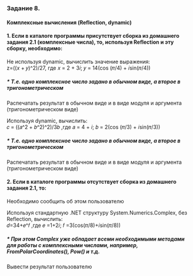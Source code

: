 <h3>Задание 8. 
<h4>Комплексные вычисления (Reflection, dynamic)</h4>
<h4>1. Если в каталоге программы присутствует сборка из домашнего задания 2.1 (комплексные числа), то, используя Reflection и эту сборку, необходимо: </h4>
Не используя dynamic, вычислить значение выражения:
<br>z=((𝑥 + 𝑦)^2)/27, где 𝑥 = 2 + 3𝑖; 𝑦 = 14(cos (𝜋/4) + 𝑖sin(𝜋/4))
<h5>* Т.е. одно комплексное число задано в обычном виде, а второе в тригонометрическом</h5>
<p> Распечатать результат в обычном виде и в виде модуля и аргумента (тригонометрическом виде)
<p>
<p> Используя dynamic, вычислить:
<br> 𝑐 = ((𝑎^2 + 𝑏^2)^2)/3𝑏 ,где 𝑎 = 4 + 𝑖; 𝑏 = 2(cos (𝜋/3) + 𝑖sin(𝜋/3))
<h5>  * Т.е. одно комплексное число задано в обычном виде, а второе в тригонометрическом</h5>
<p> Распечатать результат в обычном виде и в виде модуля и аргумента (тригонометрическом виде)
<p>
<h4>2. Если в каталоге программы отсутствует сборка из домашнего задания 2.1, то: </h4>
Необходимо сообщить об этом пользователю
<p> Используя стандартную .NET структуру System.Numerics.Complex, без
Reflection, вычислить:
<br>𝑑=34+𝑒^𝑓 ,где 𝑒 =1+2𝑖; 𝑓 =3(cos(𝜋/8)+𝑖sin(𝜋/8))
<h5>* При этом Complex уже обладает всеми необходимыми методами для работы с
комплексными числами, например, FromPolarCoordinates(), Pow() и т.д.</h5>
<p> Вывести результат пользователю
